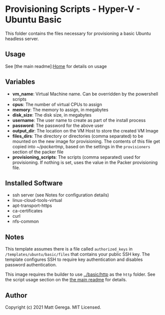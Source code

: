 # Provisioning Scripts - Hyper-V - Ubuntu Basic

This folder contains the files necessary for provisioning a basic Ubuntu headless server.

## Usage

See [the main readme]:[Home] for details on usage

## Variables

* **vm_name**: Virtual Machine name.  Can be overridden by the powershell scripts
* **cpus**: The number of virtual CPUs to assign
* **memory**: The memory to assign, in megabytes
* **disk_size**: The disk size, in megabytes
* **username**: The user name to create as part of the install process
* **password**: The password for the above user
* **output_dir**: The location on the VM Host to store the created VM Image
* **files_dirs**: The directory or directories (comma separated) to be mounted on the new image for provisioning.  The contents of this file get copied into *~/packertmp*, based on the settings in the `provisioners` section of the packer file
* **provisioning_scripts**: The scripts (comma separated) used for provisioning.  If nothing is set, uses the value in the Packer provisioning file.

## Installed Software

* ssh server (see Notes for configuration details)
* linux-cloud-tools-virtual
* apt-transport-https
* ca-certificates
* curl
* nfs-common

## Notes
This template assumes there is a file called `authorized_keys` in `/templates/ubuntu/basic/files` that contains your public SSH key.  The template configures SSH to require key authentication and disables password authentication.

This image requires the builder to use [../basic/http](../basic/http) as the `http` folder.  See the script usage section on the [the main readme][Home] for details.

## Author

Copyright (c) 2021 Matt Gerega. MIT Licensed.

[Home]: ../../README.md
